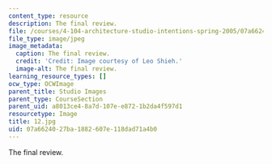 ```yaml
---
content_type: resource
description: The final review.
file: /courses/4-104-architecture-studio-intentions-spring-2005/07a6624027ba1882607e118dad71a4b0_12.jpg
file_type: image/jpeg
image_metadata:
  caption: The final review.
  credit: 'Credit: Image courtesy of Leo Shieh.'
  image-alt: The final review.
learning_resource_types: []
ocw_type: OCWImage
parent_title: Studio Images
parent_type: CourseSection
parent_uid: a8013ce4-8a7d-107e-e872-1b2da4f597d1
resourcetype: Image
title: 12.jpg
uid: 07a66240-27ba-1882-607e-118dad71a4b0
---
```

The final review.

